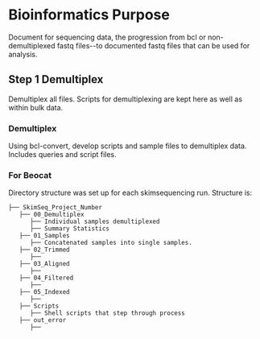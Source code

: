 # Bioinformatics Purpose

Document for sequencing data, the progression from bcl or non-demultiplexed fastq files--to documented fastq files that can be used for analysis.

## Step 1 Demultiplex

Demultiplex all files. Scripts for demultiplexing are kept here as well as within bulk data.

### Demultiplex

Using bcl-convert, develop scripts and sample files to demultiplex data. Includes queries and script files.

### For Beocat

Directory structure was set up for each skimsequencing run. Structure is:

```
├── SkimSeq_Project_Number
   ├── 00_Demultiplex
      ├── Individual samples demultiplexed
      ├── Summary Statistics
   ├── 01_Samples
      ├── Concatenated samples into single samples.
   ├── 02_Trimmed
      ├── 
   ├── 03_Aligned
      ├── 
   ├── 04_Filtered
      ├── 
   ├── 05_Indexed
      ├── 
   ├── Scripts
      ├── Shell scripts that step through process
   ├── out_error
      ├── 
```